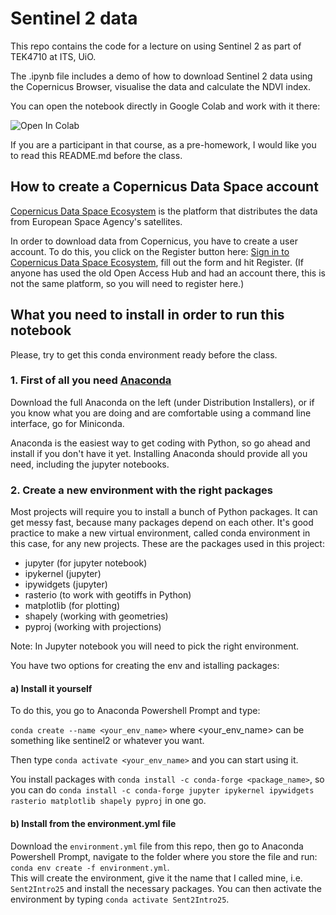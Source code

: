 # Sentinel 2 data

This repo contains the code for a lecture on using Sentinel 2 as part of TEK4710 at ITS, UiO.

The .ipynb file includes a demo of how to download Sentinel 2 data using the Copernicus Browser, visualise the data and calculate the NDVI index. 

You can open the notebook directly in Google Colab and work with it there:

![Open In Colab](https://colab.research.google.com/github/nori-parelius/Sentinel2Intro/blob/main/Sentinel2.ipynb)


If you are a participant in that course, as a pre-homework, I would like you to read this README.md before the class. 


## How to create a Copernicus Data Space account

[Copernicus Data Space Ecosystem](https://dataspace.copernicus.eu/) is the platform that distributes the data from European Space Agency's satellites. 

In order to download data from Copernicus, you have to create a user account. To do this, you click on the Register button here: [Sign in to Copernicus Data Space Ecosystem](https://identity.dataspace.copernicus.eu/auth/realms/CDSE/protocol/openid-connect/auth?client_id=cdse-public&response_type=code&scope=openid&redirect_uri=https%3A//dataspace.copernicus.eu/account/confirmed/1), fill out the form and hit Register. (If anyone has used the old Open Access Hub and had an account there, this is not the same platform, so you will need to register here.) 

## What you need to install in order to run this notebook

Please, try to get this conda environment ready before the class.

### 1. First of all you need [Anaconda](https://www.anaconda.com/download/success) 

Download the full Anaconda on the left (under Distribution Installers), or if you know what you are doing and are comfortable using a command line interface, go for Miniconda. 

Anaconda is the easiest way to get coding with Python, so go ahead and install if you don't have it yet.
Installing Anaconda should provide all you need, including the jupyter notebooks.

### 2. Create a new environment with the right packages

Most projects will require you to install a bunch of Python packages. It can get messy fast, because many 
packages depend on each other. It's good practice to make a new virtual environment, called conda environment
in this case, for any new projects. 
These are the packages used in this project:  
* jupyter (for jupyter notebook)
* ipykernel (jupyter) 
* ipywidgets (jupyter)
* rasterio (to work with geotiffs in Python)
* matplotlib (for plotting)
* shapely (working with geometries)
* pyproj (working with projections)  

Note: In Jupyter notebook you will need to pick the right environment. 

You have two options for creating the env and istalling packages: 

#### a) Install it yourself   

To do this, you go to Anaconda Powershell Prompt and type:   

```conda create --name <your_env_name>``` where <your_env_name> can be something like sentinel2 or whatever you want.

Then type ```conda activate <your_env_name>``` and you can start using it.  

You install packages with ```conda install -c conda-forge <package_name>```, so you can do `conda install -c conda-forge jupyter ipykernel ipywidgets rasterio matplotlib shapely pyproj` in one go. 

#### b) Install from the environment.yml file

Download the `environment.yml` file from this repo, then go to Anaconda Powershell Prompt, navigate to the folder where you store the file and run:  
`conda env create -f environment.yml`.  
This will create the environment, give it the name that I called mine, i.e. `Sent2Intro25` and install the necessary packages. You can then activate the environment by typing ```conda activate Sent2Intro25```.

